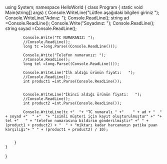 using System;
namespace HelloWorld
{
    class Program
    {
        static void Main(string[] args)
        {
            Console.WriteLine("Lütfen aşağıdaki bilgileri giriniz ");
            Console.WriteLine("Adınız:  ");
            Console.ReadLine();
            string ad =Console.ReadLine();
            Console.Write("Soyadınız:  ");
            Console.ReadLine();
            string soyad =Console.ReadLine();

            Console.Write("TC NUMARANIZ: ");
            //Console.ReadLine();
            long tc =long.Parse((Console.ReadLine()));

            Console.Write("Telefon numaranız: ");
            //Console.ReadLine();
            long tel =long.Parse((Console.ReadLine()));

            Console.WriteLine("İlk aldığı ürünün fiyatı:   ");
            //Console.ReadLine();
            int product1 =int.Parse(Console.ReadLine());


            Console.WriteLine("İkinci aldığı ürünün fiyatı:   ");
            //Console.ReadLine();
            int product2 =int.Parse(Console.ReadLine());

            Console.WriteLine(tc +"  "+ "TC numaralı " +"    " + ad + "  " + soyad +"  " +"  "+ "isimli müşteri için kayıt oluşturulmuştur" +" "+ tel +"   " + "telefon numarasına bildirim gönderilmiştir" +" " + (product1 + product2) + "  " + "miktarı kadar harcamanın patika puan karşılığı"+ " " + (product1 + product2) / 10);
            

        }
    }

}
